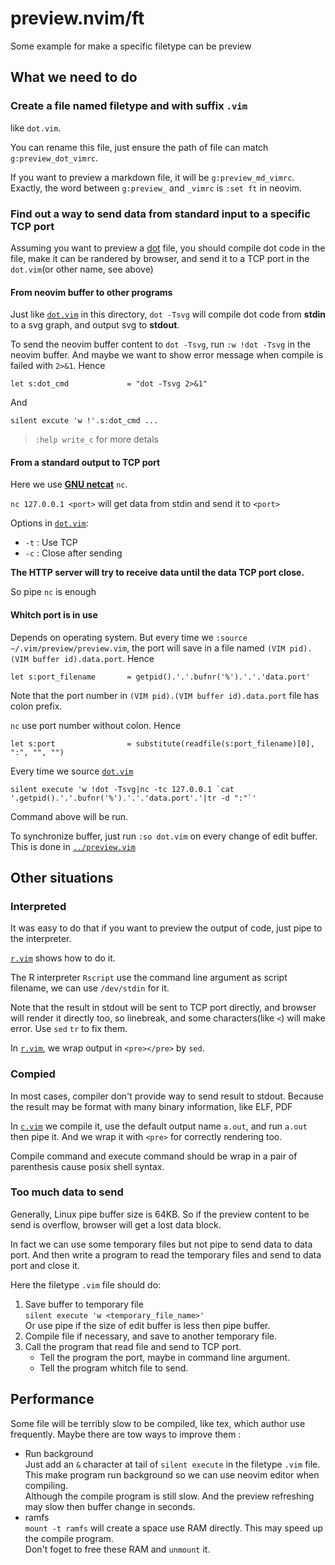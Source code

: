 # preview.nvim/ft

Some example for make a specific filetype can be preview

## What we need to do

### Create a file named filetype and with suffix ```.vim```

like ```dot.vim```.

You can rename this file,
just ensure the path of file can match ```g:preview_dot_vimrc```.

If you want to preview a markdown file, it will be ```g:preview_md_vimrc```.
Exactly, the word between ```g:preview_``` and ```_vimrc``` is
```:set ft``` in neovim.

### Find out a way to send data from standard input to a specific TCP port

Assuming you want to preview a
[dot](https://graphviz.org/doc/info/lang.html)
file, you should compile dot code in the file,
make it can be randered by browser, and send it to a TCP port
in the ```dot.vim```(or other name, see above)

#### From neovim buffer to other programs

Just like [```dot.vim```](dot.vim) in this directory,
```dot -Tsvg``` will compile dot code from **stdin** to a svg graph,
and output svg to **stdout**.

To send the neovim buffer content to ```dot -Tsvg```,
run ```:w !dot -Tsvg``` in the neovim buffer.
And maybe we want to show error message when compile is failed with ```2>&1```.
Hence

```
let s:dot_cmd             = "dot -Tsvg 2>&1"
```

And

```
silent excute 'w !'.s:dot_cmd ...
```

> ```:help write_c``` for more detals

#### From a standard output to TCP port

Here we use [**GNU netcat**](https://netcat.sourceforge.net/)
```nc```.

```nc 127.0.0.1 <port>``` will get data from stdin and send it to ```<port>```

Options in [```dot.vim```](dot.vim):
- ```-t``` : Use TCP
- ```-c``` : Close after sending

**The HTTP server will try to receive data until the data TCP port close.**

So pipe ```nc``` is enough

#### Whitch port is in use

Depends on operating system.
But every time we ```:source ~/.vim/preview/preview.vim```,
the port will save in a file named ```(VIM pid).(VIM buffer id).data.port```.
Hence

```
let s:port_filename       = getpid().'.'.bufnr('%').'.'.'data.port'
```

Note that the port number in ```(VIM pid).(VIM buffer id).data.port``` file
has colon prefix.

```nc``` use port number without colon.
Hence

```
let s:port                = substitute(readfile(s:port_filename)[0], ":", "", "")
```

Every time we source [```dot.vim```](dot.vim)

```
silent execute 'w !dot -Tsvg|nc -tc 127.0.0.1 `cat '.getpid().'.'.bufnr('%').'.'.'data.port'.'|tr -d ":"`'
```

Command above will be run.

To synchronize buffer,
just run ```:so dot.vim``` on every change of edit buffer.
This is done in [```../preview.vim```](../preview.vim) 

## Other situations

### Interpreted

It was easy to do that if you want to preview the output of code,
just pipe to the interpreter.

[```r.vim```](r.vim) shows how to do it.

The R interpreter ```Rscript``` use the command line argument as script filename,
we can use ```/dev/stdin``` for it.

Note that the result in stdout will be sent to TCP port directly,
and browser will render it directly too,
so linebreak, and some characters(like ```<```) will make error.
Use ```sed``` ```tr``` to fix them.

In [```r.vim```](r.vim), we wrap output in ```<pre></pre>```
by ```sed```.

### Compied

In most cases, compiler don't provide way to send result to stdout.
Because the result may be format with many binary information, like ELF, PDF

In [```c.vim```](c.vim) we compile it, use the default output name ```a.out```,
and run ```a.out``` then pipe it. And we wrap it with ```<pre>``` for
correctly rendering too.

Compile command and execute command should be wrap in a pair of parenthesis
cause posix shell syntax.

### Too much data to send

Generally, Linux pipe buffer size is 64KB.
So if the preview content to be send is overflow,
browser will get a lost data block.

In fact we can use some temporary files but not pipe to send data to data port.
And then write a program to read the temporary files and send to data port and close it.

Here the filetype ```.vim``` file should do:
1. Save buffer to temporary file  
	```silent execute 'w <temporary_file_name>'```  
	Or use pipe if the size of edit buffer is less then pipe buffer.
1. Compile file if necessary, and save to another temporary file.
1. Call the program that read file and send to TCP port.
	- Tell the program the port, maybe in command line argument.
	- Tell the program whitch file to send.

## Performance

Some file will be terribly slow to be compiled,
like tex, which author use frequently.
Maybe there are tow ways to improve them :

- Run background  
	Just add an ```&``` character at tail of ```silent execute``` in the filetype ```.vim``` file.
	This make program run background
	so we can use neovim editor when compiling.  
	Although the compile program is still slow.
	And the preview refreshing may slow then buffer change in seconds.
- ramfs  
	```mount -t ramfs``` will create a space use RAM directly.
	This may speed up the compile program.  
	Don't foget to free these RAM and ```unmount``` it.
